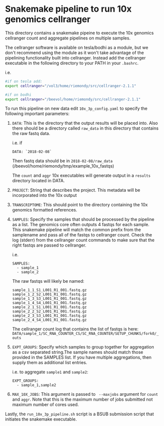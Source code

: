 
# Snakemake pipeline to run 10x genomics cellranger

This directory contains a snakemake pipeine to execute the 10x genomics
cellranger count and aggregate pipelines on multiple samples. 

The cellranger software is available on tesla/bodhi as a module, but we don't recommend using 
the module as it won't take advantage of the pipelining functionality built into cellranger. Instead 
add the cellranger executable in the following directory to your PATH in your `.bashrc`.

i.e.
```bash
#if on tesla add:
export cellranger="/vol3/home/riemondy/src/cellranger-2.1.1"

#if on bodhi
export cellranger="/beevol/home/riemondy/src/cellranger-2.1.1"
```

To run this pipeline on new data edit `10x_3p_config.yaml` to specify the following important parameters:

1. `DATA`: This is the directory that the output results will be placed
   into. Also there should be a directory called `raw_data` in this
   directory that contains the raw fastq data. 
   
   i.e. if 
   ```
   DATA: `2018-02-08`
   ```
   
   Then fastq data should be in `2018-02-08/raw_data`
   (/beevol/home/riemondy/tmp/example_10x_fastqs)

   The `count` and `aggr` 10x executables will generate output in
   a `results` directory located in DATA.

2. `PROJECT`: String that describes the project. This metadata will be
   incorporated into the 10x output

3. `TRANSCRIPTOME`: This should point to the directory containing the 10x
   genomics formatted references. 

4. `SAMPLES`: Specify the samples that should be processed by the
   pipeline as a list. The genomics core often outputs 4 fastqs for each sample.
   This snakemake pipeline will match the common prefix from the
   samplename and pass all of the fastqs to cellranger count. Check the
   log (stderr) from the cellranger count commands to make sure that the
   right fastqs are passed to cellranger.  

   i.e. 
   ```
   SAMPLES:
     - sample_1 
     - sample_2
   ```
   
   The raw fastqs will likely be named:
   ```
   sample_1_1_S1_L001_R1_001.fastq.gz  
   sample_1_2_S2_L001_R1_001.fastq.gz  
   sample_1_3_S3_L001_R1_001.fastq.gz
   sample_1_4_S4_L001_R1_001.fastq.gz
   sample_2_1_S1_L001_R1_001.fastq.gz
   sample_2_2_S2_L001_R1_001.fastq.gz
   sample_2_3_S3_L001_R1_001.fastq.gz
   sample_2_4_S4_L001_R1_001.fastq.gz
   ```
    
   The cellranger count log that contains the list of fastqs is here:
   `DATA/sample_1/SC_RNA_COUNTER_CS/SC_RNA_COUNTER/SETUP_CHUNKS/fork0/_outs`

5. `EXPT_GROUPS`: Specify which samples to group together for aggregation
   as a csv separated string.The sample names should match those provided in the SAMPLES list. If
   you have multiple aggregations, then supply them as additional list
   entries. 

   i.e. to aggregate `sample1` and `sample2`:
   ```
   EXPT_GROUPS:
     - sample_1,sample2
   ```

6. `MAX_10X_JOBS`: This argument is passed to ` --maxjobs` argument for
   `count` and `aggr`. Note that this is the maximum number of jobs
   submitted not maximum number of cores used. 

Lastly, the `run_10x_3p_pipeline.sh` script is a BSUB submission script that initiates the
snakemake executable.

